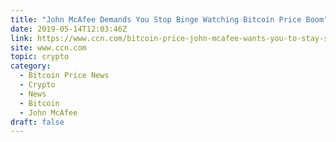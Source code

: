 ```yaml
---
title: "John McAfee Demands You Stop Binge Watching Bitcoin Price Boom"
date: 2019-05-14T12:03:46Z
link: https://www.ccn.com/bitcoin-price-john-mcafee-wants-you-to-stay-sane?utm_medium=RSS&utm_source=hune
site: www.ccn.com
topic: crypto
category:
  - Bitcoin Price News
  - Crypto
  - News
  - Bitcoin
  - John McAfee
draft: false
---
```

